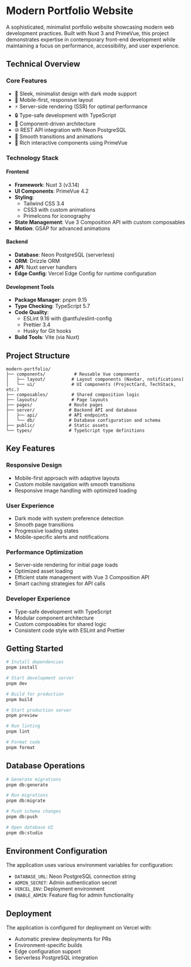 # Modern Portfolio Website

A sophisticated, minimalist portfolio website showcasing modern web development practices. Built with Nuxt 3 and PrimeVue, this project demonstrates expertise in contemporary front-end development while maintaining a focus on performance, accessibility, and user experience.

## Technical Overview

### Core Features

- 🎨 Sleek, minimalist design with dark mode support
- 📱 Mobile-first, responsive layout
- ⚡️ Server-side rendering (SSR) for optimal performance
- 🔒 Type-safe development with TypeScript
- 🎯 Component-driven architecture
- 🌐 REST API integration with Neon PostgreSQL
- 🔄 Smooth transitions and animations
- 🎁 Rich interactive components using PrimeVue

### Technology Stack

#### Frontend

- **Framework**: Nuxt 3 (v3.14)
- **UI Components**: PrimeVue 4.2
- **Styling**:
  - Tailwind CSS 3.4
  - CSS3 with custom animations
  - PrimeIcons for iconography
- **State Management**: Vue 3 Composition API with custom composables
- **Motion**: GSAP for advanced animations

#### Backend

- **Database**: Neon PostgreSQL (serverless)
- **ORM**: Drizzle ORM
- **API**: Nuxt server handlers
- **Edge Config**: Vercel Edge Config for runtime configuration

#### Development Tools

- **Package Manager**: pnpm 9.15
- **Type Checking**: TypeScript 5.7
- **Code Quality**:
  - ESLint 9.16 with @antfu/eslint-config
  - Prettier 3.4
  - Husky for Git hooks
- **Build Tools**: Vite (via Nuxt)

## Project Structure

```
modern-portfolio/
├── components/           # Reusable Vue components
│   ├── layout/          # Layout components (Navbar, notifications)
│   └── ui/              # UI components (ProjectCard, TechStack, etc.)
├── composables/         # Shared composition logic
├── layouts/             # Page layouts
├── pages/              # Route pages
├── server/             # Backend API and database
│   ├── api/            # API endpoints
│   └── db/             # Database configuration and schema
├── public/             # Static assets
└── types/              # TypeScript type definitions
```

## Key Features

### Responsive Design

- Mobile-first approach with adaptive layouts
- Custom mobile navigation with smooth transitions
- Responsive image handling with optimized loading

### User Experience

- Dark mode with system preference detection
- Smooth page transitions
- Progressive loading states
- Mobile-specific alerts and notifications

### Performance Optimization

- Server-side rendering for initial page loads
- Optimized asset loading
- Efficient state management with Vue 3 Composition API
- Smart caching strategies for API calls

### Developer Experience

- Type-safe development with TypeScript
- Modular component architecture
- Custom composables for shared logic
- Consistent code style with ESLint and Prettier

## Getting Started

```bash
# Install dependencies
pnpm install

# Start development server
pnpm dev

# Build for production
pnpm build

# Start production server
pnpm preview

# Run linting
pnpm lint

# Format code
pnpm format
```

## Database Operations

```bash
# Generate migrations
pnpm db:generate

# Run migrations
pnpm db:migrate

# Push schema changes
pnpm db:push

# Open database UI
pnpm db:studio
```

## Environment Configuration

The application uses various environment variables for configuration:

- `DATABASE_URL`: Neon PostgreSQL connection string
- `ADMIN_SECRET`: Admin authentication secret
- `VERCEL_ENV`: Deployment environment
- `ENABLE_ADMIN`: Feature flag for admin functionality

## Deployment

The application is configured for deployment on Vercel with:

- Automatic preview deployments for PRs
- Environment-specific builds
- Edge configuration support
- Serverless PostgreSQL integration
